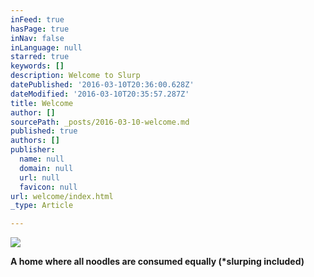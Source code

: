 ```yaml
---
inFeed: true
hasPage: true
inNav: false
inLanguage: null
starred: true
keywords: []
description: Welcome to Slurp
datePublished: '2016-03-10T20:36:00.628Z'
dateModified: '2016-03-10T20:35:57.287Z'
title: Welcome
author: []
sourcePath: _posts/2016-03-10-welcome.md
published: true
authors: []
publisher:
  name: null
  domain: null
  url: null
  favicon: null
url: welcome/index.html
_type: Article

---
```

![](https://the-grid-user-content.s3-us-west-2.amazonaws.com/69c62a3a-12de-4c36-b6e1-492a15e4a5ed.jpg)

**A home where all noodles are consumed equally (\*slurping included)**